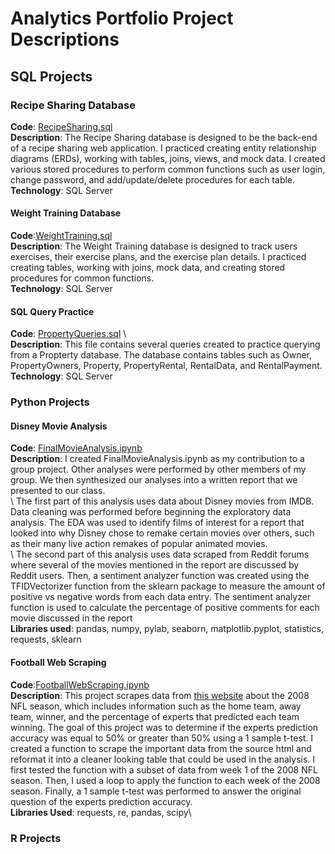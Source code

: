 # Analytics Portfolio Project Descriptions
## SQL Projects
### Recipe Sharing Database
**Code**: [RecipeSharing.sql](RecipeSharing.sql) \
**Description**: The Recipe Sharing database is designed to be the back-end of a recipe sharing web application. I practiced creating entity relationship diagrams (ERDs), working with tables, joins, views, and mock data. I created various stored procedures to perform common functions such as user login, change password, and add/update/delete procedures for each table.\
**Technology**: SQL Server

#### Weight Training Database
**Code**:[WeightTraining.sql](WeightTraining.sql) \
**Description**: The Weight Training database is designed to track users exercises, their exercise plans, and the exercise plan details. I practiced creating tables, working with joins, mock data, and creating stored procedures for common functions.\
**Technology**: SQL Server

#### SQL Query Practice
**Code**: [PropertyQueries.sql](PropertyQueries.sql) \  
**Description**: This file contains several queries created to practice querying from a Propterty database. The database contains tables such as Owner, PropertyOwners, Property, PropertyRental, RentalData, and RentalPayment.\
**Technology**: SQL Server

### Python Projects
#### Disney Movie Analysis
**Code**: [FinalMovieAnalysis.ipynb](FinalMovieAnalysis.ipynb) \
**Description**: I created FinalMovieAnalysis.ipynb as my contribution to a group project. Other analyses were performed by other members of my group. We then synthesized our analyses into a written report that we presented to our class.\
\ The first part of this analysis uses data about Disney movies from IMDB. Data cleaning was performed before beginning the exploratory data analysis. The EDA was used to identify films of interest for a report that looked into why Disney chose to remake certain movies over others, such as their many live action remakes of popular animated movies.\
\ The second part of this analysis uses data scraped from Reddit forums where several of the movies mentioned in the report are discussed by Reddit users. Then,  a sentiment analyzer function was created using the TFIDVectorizer function from the sklearn package to measure the amount of positive vs negative words from each data entry. The sentiment analyzer function is used to calculate the percentage of positive comments for each movie discussed in the report\
**Libraries used**: pandas, numpy, pylab, seaborn, matplotlib.pyplot, statistics, requests, sklearn

#### Football Web Scraping
**Code**:[FootballWebScraping.ipynb](FootballWebScraping.ipynb) \
**Description**: This project scrapes data from [this website](https://probabilityfootball.com/picks.html?1487349677&username=AVERAGES&weeknum=5) about the 2008 NFL season, which includes information such as the home team, away team, winner, and the percentage of experts that predicted each team winning. The goal of this project was to determine if the experts prediction accuracy was equal to 50% or greater than 50% using a 1 sample t-test. I created a function to scrape the important data from the source html and reformat it into a cleaner looking table that could be used in the analysis. I first tested the function with a subset of data from week 1 of the 2008 NFL season. Then, I used a loop to apply the function to each week of the 2008 season. Finally, a 1 sample t-test was performed to answer the original question of the experts prediction accuracy.  \
**Libraries Used**: requests, re, pandas, scipy\

### R Projects


